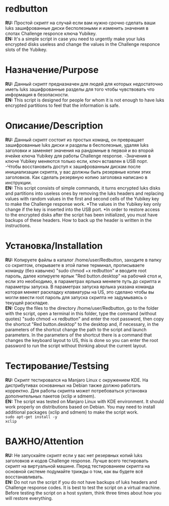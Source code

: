 # redbutton
<b>RU:</b> Простой скрипт на случай если вам нужно срочно сделать ваши luks зашифрованные диски бесполезными и изменить значения в слотах Challenge responce ключа Yubikey.
<br><b>EN:</b> It's a simple script in case you need to urgently make your luks encrypted disks useless and change the values in the Challenge responce slots of the Yubikey.</br>

# Назначение/Purpose
<b>RU:</b> Данный скрипт предназначен для людей для которых недостаточно иметь luks зашифрованные разделы для того чтобы чувствовать что информация в безопасности. 
<br><b>EN:</b> This script is designed for people for whom it is not enough to have luks encrypted partitions to feel that the information is safe.</br>

# Описание/Description
<b>RU:</b> Данный скрипт состоит из простых команд, он превращает зашифрованные luks диски и разделы в бесполезные, удаляя luks заголовки и заменяет значения на рандомные в первой и во второй ячейке ключа Yubikey для работы Challenge response.
-Значения в ключе Yubikey меняются только если, ключ вставлен в USB порт.
-Чтобы восстановить доступ к зашифрованным дискам после инициализации скрипта, у вас должны быть резервные копии этих заголовков. Как сделать резервную копию заголовка написано в инструкции.
<br><b>EN:</b> This script consists of simple commands, it turns encrypted luks disks and partitions into useless ones by removing the luks headers and replacing values with random values in the first and second cells of the Yubikey key to make the Challenge response work.
*The values in the Yubikey key only change if the key is inserted into the USB port.
*In order to restore access to the encrypted disks after the script has been initialized, you must have backups of these headers. How to back up the header is written in the instructions.</br>

# Установка/Installation
<b>RU:</b> Копируете файлы в каталог /home/user/Redbutton, заходите в папку со скриптом, открываете в этой папке терминал, прописываете команду (без кавычек) "sudo chmod +x redbutton" и вводите root пароль, далее копируете ярлык "Red button.desktop" на рабочий стол и, если это необходимо, в параметрах ярлыка меняете путь до скрипта и параметры запуска.
В параметрах запуска ярлыка указана команда которая меняет раскладку клавиатуры на US, это сделано чтобы вы могли ввести root пароль для запуска скрипта не задумываясь о текущей раскладке.
<br><b>EN:</b> Copy the files to the directory /home/user/Redbutton, go to the folder with the script, open a terminal in this folder, type the command (without quotes) "sudo chmod +x redbutton" and enter the root password, then copy the shortcut "Red button.desktop" to the desktop and, if necessary, in the parameters of the shortcut change the path to the script and launch parameters.
In the parameters of the shortcut there is a command that changes the keyboard layout to US, this is done so you can enter the root password to run the script without thinking about the current layout.</br>

# Тестирование/Testsing
<b>RU:</b> Скрипт тестировался на Manjaro Linux с окружением KDE. На дистрибутивах основанных на Debian также должно работать корректно.
Для работы скрипта может потребоваться установка дополнительных пакетов (xclip и sdmem).
<br><b>EN:</b> The script was tested on Manjaro Linux with KDE environment. It should work properly on distributions based on Debian.
You may need to install additional packages (xclip and sdmem) to make the script work.</br>
<code>sudo apt-get install -y xclip</code>

# ВАЖНО/Attention
<b>RU:</b> Не запускайте скрипт если у вас нет резервных копий luks заголовков и кодов Challenge response. Лучше всего тестировать скрипт на виртуальной машине. Перед тестированием скрипта на основной системе подумайте трижды о том, как вы будете всё восстанавливать.
<br><b>EN:</b> Do not run the script if you do not have backups of luks headers and Challenge response codes. It is best to test the script on a virtual machine. Before testing the script on a host system, think three times about how you will restore everything.</br>
